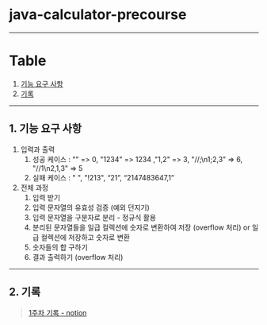 # java-calculator-precourse

---

# Table

1. [기능 요구 사항](#1-기능-요구-사항)
2. [기록](#2-기록)

---

## 1. 기능 요구 사항

1. 입력과 출력
    1. 성공 케이스 : "" => 0, "1234" => 1234 ,"1,2" => 3, "//;\n1;2,3" => 6, "//1\n2,1,3" => 5
    2. 실패 케이스 : " ", "!213", “21”, “2147483647,1”
2. 전체 과정
    1. 입력 받기
    2. 입력 문자열의 유효성 검증 (예외 던지기)
    3. 입력 문자열을 구분자로 분리 - 정규식 활용
    4. 분리된 문자열들을 일급 컬렉션에 숫자로 변환하여 저장 (overflow 처리) or 일급 컬렉션에 저장하고 숫자로 변환
    5. 숫자들의 합 구하기
    6. 결과 출력하기 (overflow 처리)

---

## 2. 기록

> [1주차 기록 - notion](https://www.notion.so/1-28cb5f46b3c2800e8de6e2e18c0cfa1f?source=copy_link)